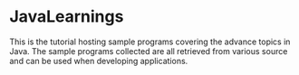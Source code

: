 # JavaLearnings
This is the tutorial hosting sample programs covering the advance topics in Java.
The sample programs collected are all retrieved from various source and can be used when developing applications.

